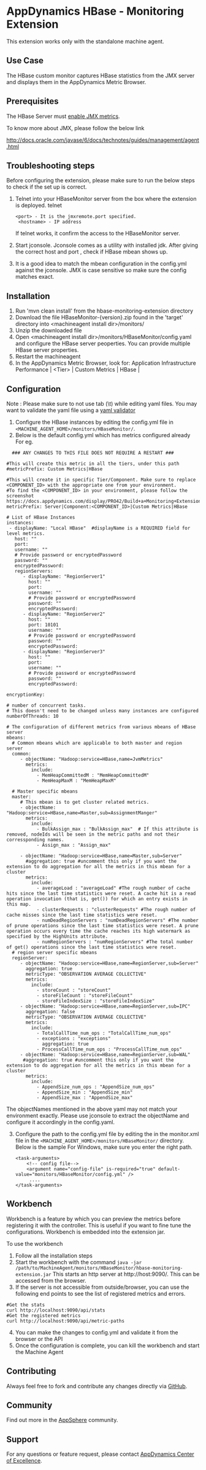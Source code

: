 # AppDynamics HBase - Monitoring Extension

This extension works only with the standalone machine agent.

## Use Case

The HBase custom monitor captures HBase statistics from the JMX server and displays them in the AppDynamics Metric Browser.

## Prerequisites ##

The HBase Server must [enable JMX metrics](http://hbase.apache.org/metrics.html).

To know more about JMX, please follow the below link
 
 http://docs.oracle.com/javase/6/docs/technotes/guides/management/agent.html


## Troubleshooting steps ##
Before configuring the extension, please make sure to run the below steps to check if the set up is correct.

1. Telnet into your HBaseMonitor server from the box where the extension is deployed.
       telnet <hostname> <port>

       <port> - It is the jmxremote.port specified.
        <hostname> - IP address

    If telnet works, it confirm the access to the HBaseMonitor server.


2. Start jconsole. Jconsole comes as a utility with installed jdk. After giving the correct host and port , check if HBase mbean shows up.

3. It is a good idea to match the mbean configuration in the config.yml against the jconsole. JMX is case sensitive so make
sure the config matches exact.

## Installation

1. Run 'mvn clean install' from the hbase-monitoring-extension directory
2. Download the file HBaseMonitor-{version}.zip found in the 'target' directory into \<machineagent install dir\>/monitors/
3. Unzip the downloaded file
4. Open \<machineagent install dir\>/monitors/HBaseMonitor/config.yaml and configure the HBase server peoperties. You can provide multiple HBase server properties.
5. Restart the machineagent
6. In the AppDynamics Metric Browser, look for: Application Infrastructure Performance | \<Tier\> | Custom Metrics | HBase | 

## Configuration

Note : Please make sure to not use tab (\t) while editing yaml files. You may want to validate the yaml file using a [yaml validator](http://yamllint.com/)

1. Configure the HBase instances by editing the config.yml file in `<MACHINE_AGENT_HOME>/monitors/HBaseMonitor/`.
2. Below is the default config.yml which has metrics configured already
   For eg.
 
 ```
   ### ANY CHANGES TO THIS FILE DOES NOT REQUIRE A RESTART ###

#This will create this metric in all the tiers, under this path
#metricPrefix: Custom Metrics|HBase

#This will create it in specific Tier/Component. Make sure to replace <COMPONENT_ID> with the appropriate one from your environment.
#To find the <COMPONENT_ID> in your environment, please follow the screenshot https://docs.appdynamics.com/display/PRO42/Build+a+Monitoring+Extension+Using+Java
metricPrefix: Server|Component:<COMPONENT_ID>|Custom Metrics|HBase

# List of HBase Instances
instances:
  - displayName: "Local HBase"  #displayName is a REQUIRED field for  level metrics.
    host: ""
    port:
    username: ""
    # Provide password or encryptedPassword
    password: ""
    encryptedPassword:
    regionServers:
       - displayName: "RegionServer1"
         host: ""
         port:
         username: ""
         # Provide password or encryptedPassword
         password: ""
         encryptedPassword:
       - displayName: "RegionServer2"
         host: ""
         port: 10101
         username: ""
         # Provide password or encryptedPassword
         password: ""
         encryptedPassword:
       - displayName: "RegionServer3"
         host: ""
         port:
         username: ""
         # Provide password or encryptedPassword
         password: ""
         encryptedPassword:
         
encryptionKey:

# number of concurrent tasks.
# This doesn't need to be changed unless many instances are configured
numberOfThreads: 10

# The configuration of different metrics from various mbeans of HBase server
mbeans:
   # Common mbeans which are applicable to both master and region server
   common:
      - objectName: "Hadoop:service=HBase,name=JvmMetrics"
        metrics:
          include:
            - MemHeapCommittedM : "MemHeapCommittedM"
            - MemHeapMaxM : "MemHeapMaxM"

   # Master specific mbeans
   master:
      # This mbean is to get cluster related metrics.
      - objectName: "Hadoop:service=HBase,name=Master,sub=AssignmentManger"
        metrics:
          include:
            - BulkAssign_max : "BulkAssign_max"  # If this attribute is removed, nodeIds will be seen in the metric paths and not their corressponding names.
            - Assign_max : "Assign_max"

      - objectName: "Hadoop:service=HBase,name=Master,sub=Server"
        #aggregation: true #uncomment this only if you want the extension to do aggregation for all the metrics in this mbean for a cluster
        metrics:
          include:
            - averageLoad : "averageLoad" #The rough number of cache hits since the last time statistics were reset. A cache hit is a read operation invocation (that is, get()) for which an entry exists in this map.
            - clusterRequests : "clusterRequests" #The rough number of cache misses since the last time statistics were reset.
            - numDeadRegionServers : "numDeadRegionServers" #The number of prune operations since the last time statistics were reset. A prune operation occurs every time the cache reaches its high watermark as specified by the HighUnits attribute.
            - numRegionServers : "numRegionServers" #The total number of get() operations since the last time statistics were reset.
   # region server specific mbeans
   regionServer:
      - objectName: "Hadoop:service=HBase,name=RegionServer,sub=Server"
        aggregation: true
        metricType: "OBSERVATION AVERAGE COLLECTIVE"
        metrics:
          include:
            - storeCount : "storeCount"
            - storeFileCount : "storeFileCount"
            - storeFileIndexSize : "storeFileIndexSize"
      - objectName: "Hadoop:service=HBase,name=RegionServer,sub=IPC"
        aggregation: false
        metricType: "OBSERVATION AVERAGE COLLECTIVE"
        metrics:
          include:
            - TotalCallTime_num_ops : "TotalCallTime_num_ops"
            - exceptions : "exceptions"
              aggregation: true
            - ProcessCallTime_num_ops : "ProcessCallTime_num_ops"
      - objectName: "Hadoop:service=HBase,name=RegionServer,sub=WAL"
       #aggregation: true #uncomment this only if you want the extension to do aggregation for all the metrics in this mbean for a cluster
        metrics:
          include:
            - AppendSize_num_ops : "AppendSize_num_ops"
            - AppendSize_min : "AppendSize_min"
            - AppendSize_max : "AppendSize_max"
```
The objectNames mentioned in the above yaml may not match your environment exactly. Please use jconsole to extract the objectName and configure it accordingly in the config.yaml. 

3. Configure the path to the config.yml file by editing the <task-arguments> in the monitor.xml file in the `<MACHINE_AGENT_HOME>/monitors/HBaseMonitor/` directory. Below is the sample
   For Windows, make sure you enter the right path.
     ```
     <task-arguments>
         <!-- config file-->
         <argument name="config-file" is-required="true" default-value="monitors/HBaseMonitor/config.yml" />
          ....
     </task-arguments>
    ```

## Workbench

Workbench is a feature by which you can preview the metrics before registering it with the controller. This is useful if you want to fine tune the configurations. Workbench is embedded into the extension jar.

To use the workbench
1. Follow all the installation steps
2. Start the workbench with the command
`java -jar /path/to/MachineAgent/monitors/HBaseMonitor/hbase-monitoring-extension.jar`
This starts an http server at http://host:9090/. This can be accessed from the browser.
3. If the server is not accessible from outside/browser, you can use the following end points to see the list of registered metrics and errors.
```
#Get the stats
curl http://localhost:9090/api/stats
#Get the registered metrics
curl http://localhost:9090/api/metric-paths
```
4. You can make the changes to config.yml and validate it from the browser or the API
5. Once the configuration is complete, you can kill the workbench and start the Machine Agent

## Contributing

Always feel free to fork and contribute any changes directly via [GitHub](https://github.com/Appdynamics/hbase-monitoring-extension).

## Community

Find out more in the [AppSphere](http://appsphere.appdynamics.com/t5/Extensions/HBase-Monitoring-Extension/idi-p/829) community.

## Support

For any questions or feature request, please contact [AppDynamics Center of Excellence](mailto:help@appdynamics.com).

